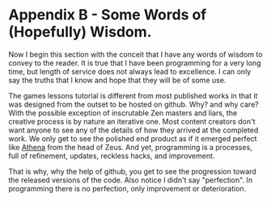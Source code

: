 # Appendix B - Some Words of (Hopefully) Wisdom.

Now I begin this section with the conceit that I have any words of wisdom to
convey to the reader. It is true that I have been programming for a very long
time, but length of service does not always lead to excellence. I can only
say the truths that I know and hope that they will be of some use.

The games lessons tutorial is different from most published works in that it
was designed from the outset to be hosted on github. Why? and why care? With
the possible exception of inscrutable Zen masters and liars, the creative
process is by nature an iterative one. Most content creators don't want anyone
to see any of the details of how they arrived at the completed work. We only
get to see the polished end product as if it emerged perfect like
[Athena](https://en.wikipedia.org/wiki/Athena#Birth) from the head of Zeus.
And yet, programming is a processes, full of refinement, updates, reckless
hacks, and improvement.

That is why, why the help of github, you get to see the progression toward the
released versions of the code. Also notice I didn't say "perfection". In
programming there is no perfection, only improvement or deterioration.
